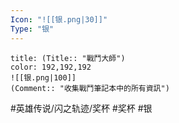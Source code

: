 ```yaml
---
Icon: "![[银.png|30]]"
Type: "银"
---
```

```ad-ed-sen-1-silver
title: (Title:: "戰鬥大師")
color: 192,192,192
![[银.png|100]]
(Comment:: "收集戰鬥筆記本中的所有資訊")
```

#英雄传说/闪之轨迹/奖杯  #奖杯 #银